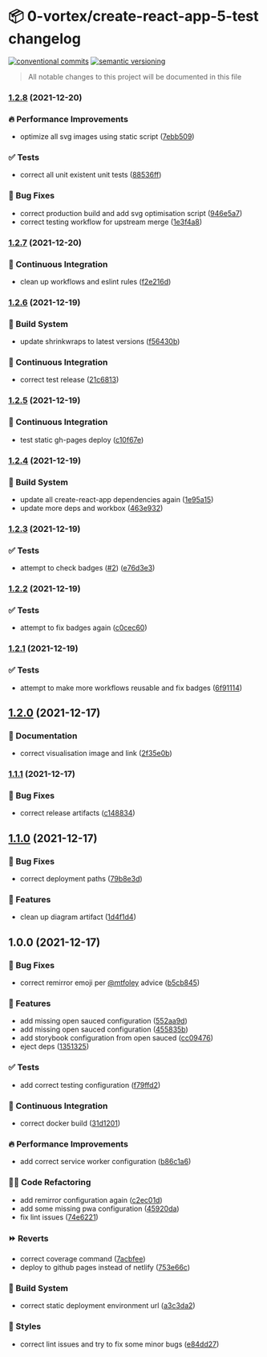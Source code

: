 # 📦 0-vortex/create-react-app-5-test changelog

[![conventional commits](https://img.shields.io/badge/conventional%20commits-1.0.0-yellow.svg)](https://conventionalcommits.org)
[![semantic versioning](https://img.shields.io/badge/semantic%20versioning-2.0.0-green.svg)](https://semver.org)

> All notable changes to this project will be documented in this file

### [1.2.8](https://github.com/0-vortex/create-react-app-5-test/compare/v1.2.7...v1.2.8) (2021-12-20)


### 🔥 Performance Improvements

* optimize all svg images using static script ([7ebb509](https://github.com/0-vortex/create-react-app-5-test/commit/7ebb509b96df51b5a91bc8440c6c1d3d9d18a000))


### ✅ Tests

* correct all unit existent unit tests ([88536ff](https://github.com/0-vortex/create-react-app-5-test/commit/88536ff5521187113ac3350fa6424ac42c8c922e))


### 🐛 Bug Fixes

* correct production build and add svg optimisation script ([946e5a7](https://github.com/0-vortex/create-react-app-5-test/commit/946e5a74e40c0e0a2207b2937f411013124bd5ef))
* correct testing workflow for upstream merge ([1e3f4a8](https://github.com/0-vortex/create-react-app-5-test/commit/1e3f4a80bba7b5edcc1f3a86ec7da435e75cfb4d))

### [1.2.7](https://github.com/0-vortex/create-react-app-5-test/compare/v1.2.6...v1.2.7) (2021-12-20)


### 🔁 Continuous Integration

* clean up workflows and eslint rules ([f2e216d](https://github.com/0-vortex/create-react-app-5-test/commit/f2e216dc9d70369fc20db5819224c4b2b23f8bf6))

### [1.2.6](https://github.com/0-vortex/create-react-app-5-test/compare/v1.2.5...v1.2.6) (2021-12-19)


### 🤖 Build System

* update shrinkwraps to latest versions ([f56430b](https://github.com/0-vortex/create-react-app-5-test/commit/f56430b1b849b9321546309810bb2bce3843e85e))


### 🔁 Continuous Integration

* correct test release ([21c6813](https://github.com/0-vortex/create-react-app-5-test/commit/21c681399d64d3f00500592d3ba40c7276a27fe9))

### [1.2.5](https://github.com/0-vortex/create-react-app-5-test/compare/v1.2.4...v1.2.5) (2021-12-19)


### 🔁 Continuous Integration

* test static gh-pages deploy ([c10f67e](https://github.com/0-vortex/create-react-app-5-test/commit/c10f67efdc5eb75090794b90be536ffeaa615ee3))

### [1.2.4](https://github.com/0-vortex/create-react-app-5-test/compare/v1.2.3...v1.2.4) (2021-12-19)


### 🤖 Build System

* update all create-react-app dependencies again ([1e95a15](https://github.com/0-vortex/create-react-app-5-test/commit/1e95a1515e7f172673946fd583aecb1a2ca08d04))
* update more deps and workbox ([463e932](https://github.com/0-vortex/create-react-app-5-test/commit/463e932a1fe35b1f7e89e510d8639ae543aaa78e))

### [1.2.3](https://github.com/0-vortex/create-react-app-5-test/compare/v1.2.2...v1.2.3) (2021-12-19)


### ✅ Tests

* attempt to check badges ([#2](https://github.com/0-vortex/create-react-app-5-test/issues/2)) ([e76d3e3](https://github.com/0-vortex/create-react-app-5-test/commit/e76d3e3f23289b354d10ce0f3f91afc53b5a88db))

### [1.2.2](https://github.com/0-vortex/create-react-app-5-test/compare/v1.2.1...v1.2.2) (2021-12-19)


### ✅ Tests

* attempt to fix badges again ([c0cec60](https://github.com/0-vortex/create-react-app-5-test/commit/c0cec60f8f2edf917c2fef3b4d50965cea856c5b))

### [1.2.1](https://github.com/0-vortex/create-react-app-5-test/compare/v1.2.0...v1.2.1) (2021-12-19)


### ✅ Tests

* attempt to make more workflows reusable and fix badges ([6f91114](https://github.com/0-vortex/create-react-app-5-test/commit/6f9111492aebf11ad677f4024c4c234de0a320ea))

## [1.2.0](https://github.com/0-vortex/create-react-app-5-test/compare/v1.1.1...v1.2.0) (2021-12-17)


### 📝 Documentation

* correct visualisation image and link ([2f35e0b](https://github.com/0-vortex/create-react-app-5-test/commit/2f35e0b2bb666764e52a3ec68d616b6b2d07950d))

### [1.1.1](https://github.com/0-vortex/create-react-app-5-test/compare/v1.1.0...v1.1.1) (2021-12-17)


### 🐛 Bug Fixes

* correct release artifacts ([c148834](https://github.com/0-vortex/create-react-app-5-test/commit/c1488341e0fab35e7773ab29bf60712b09b1f98c))

## [1.1.0](https://github.com/0-vortex/create-react-app-5-test/compare/v1.0.0...v1.1.0) (2021-12-17)


### 🐛 Bug Fixes

* correct deployment paths ([79b8e3d](https://github.com/0-vortex/create-react-app-5-test/commit/79b8e3d4c33072ef7893d1f9b5919dcccef4b382))


### 🍕 Features

* clean up diagram artifact ([1d4f1d4](https://github.com/0-vortex/create-react-app-5-test/commit/1d4f1d4c61680975ad763c1d55416bc09917afc8))

## 1.0.0 (2021-12-17)


### 🐛 Bug Fixes

* correct remirror emoji per [@mtfoley](https://github.com/mtfoley) advice ([b5cb845](https://github.com/0-vortex/create-react-app-5-test/commit/b5cb845c6962d50f253e63e93c2cfba268ffcf7b))


### 🍕 Features

* add missing open sauced configuration ([552aa9d](https://github.com/0-vortex/create-react-app-5-test/commit/552aa9df8f7dc0aa7c6136e59b118aeb3fa2949e))
* add missing open sauced configuration ([455835b](https://github.com/0-vortex/create-react-app-5-test/commit/455835b79ef0ad0f1383fc611493dce603980622))
* add storybook configuration from open sauced ([cc09476](https://github.com/0-vortex/create-react-app-5-test/commit/cc09476c35071185a9b9162a41c5fd50952da98d))
* eject deps ([1351325](https://github.com/0-vortex/create-react-app-5-test/commit/1351325c5b4293de0c1155d2f67db2ec639b4078))


### ✅ Tests

* add correct testing configuration ([f79ffd2](https://github.com/0-vortex/create-react-app-5-test/commit/f79ffd2821e8d45d150ab827eef6bafa4761d1f3))


### 🔁 Continuous Integration

* correct docker build ([31d1201](https://github.com/0-vortex/create-react-app-5-test/commit/31d1201d44d6da16a906cc1743920a984596ae13))


### 🔥 Performance Improvements

* add correct service worker configuration ([b86c1a6](https://github.com/0-vortex/create-react-app-5-test/commit/b86c1a6d44ea90366f7c4e1fcdc777d319de356e))


### 🧑‍💻 Code Refactoring

* add remirror configuration again ([c2ec01d](https://github.com/0-vortex/create-react-app-5-test/commit/c2ec01ddae4378173bd18935dbe307d8d0143573))
* add some missing pwa configuration ([45920da](https://github.com/0-vortex/create-react-app-5-test/commit/45920da5e1743ebd99afd24f9a6f42019f499432))
* fix lint issues ([74e6221](https://github.com/0-vortex/create-react-app-5-test/commit/74e62213c4e1b206b3b42b373e8c6a3cb8234aef))


### ⏩ Reverts

* correct coverage command ([7acbfee](https://github.com/0-vortex/create-react-app-5-test/commit/7acbfee72b87dc5223c5480d85e0227b058223e9))
* deploy to github pages instead of netlify ([753e66c](https://github.com/0-vortex/create-react-app-5-test/commit/753e66ccc530296d43481149b3fa4ddf71c48e1c))


### 🤖 Build System

* correct static deployment environment url ([a3c3da2](https://github.com/0-vortex/create-react-app-5-test/commit/a3c3da2d4755e01b8e61d2e68c3bc693fedb10f0))


### 🎨 Styles

* correct lint issues and try to fix some minor bugs ([e84dd27](https://github.com/0-vortex/create-react-app-5-test/commit/e84dd27da88fa8ef4e9de8f076d845b94f798a1d))
